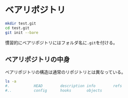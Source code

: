 # ベアリポジトリ

```bash
mkdir test.git
cd test.git
git init --bare
```

慣習的にベアリポジトリにはフォルダ名に`.git`を付ける。

## ベアリポジトリの中身

ベアリポジトリの構造は通常のリポジトリとは異なっている。

```bash
ls -a
#.           HEAD        description info        refs
#..          config      hooks       objects
```

